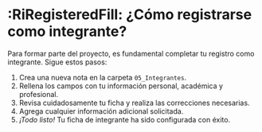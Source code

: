 # :RiRegisteredFill: ¿Cómo registrarse como integrante?

Para formar parte del proyecto, es fundamental completar tu registro como integrante. Sigue estos pasos:

1. Crea una nueva nota en la carpeta `05_Integrantes`.
2. Rellena los campos con tu información personal, académica y profesional.
3. Revisa cuidadosamente tu ficha y realiza las correcciones necesarias.
4. Agrega cualquier información adicional solicitada.
5. _¡Todo listo!_ Tu ficha de integrante ha sido configurada con éxito.

